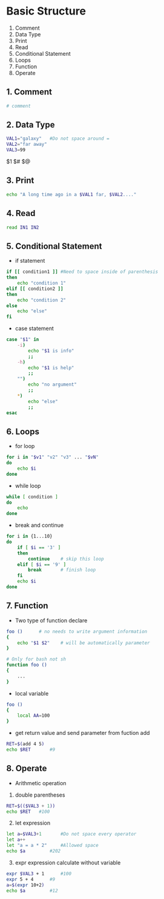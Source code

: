 
# Basic Structure

1. Comment
2. Data Type
3. Print
4. Read
5. Conditional Statement
6. Loops
7. Function
8. Operate



## 1. Comment

````bash
# comment
````

## 2. Data Type
````bash
VAL1="galaxy"	#Do not space around =
VAL2="far away"
VAL3=99
````

$1
$#
$@


## 3. Print

````bash
echo "A long time ago in a $VAL1 far, $VAL2...."
````

## 4. Read

````bash
read IN1 IN2
````


## 5. Conditional Statement

- if statement

````bash
if [[ condition1 ]]	#Need to space inside of parenthesis
then
	echo "condition 1"
elif [[ condition2 ]]
then
	echo "condition 2"
else
	echo "else"
fi

````
- case statement
````bash
case "$1" in
	-i)
		echo "$1 is info"
		;;
	-h)
		echo "$1 is help"
		;;
	"")
		echo "no argument"
		;;
	*)
		echo "else"
		;;
esac
````

## 6. Loops

- for loop
````bash
for i in "$v1" "v2" "v3" ... "$vN"
do
	echo $i
done
````

- while loop
````bash
while [ condition ]
do
	echo
done
````
- break and continue
````bash
for i in {1...10}
do
	if [ $i == '3' ]
	then
		continue	# skip this loop
	elif [ $i == '9' ]
		break		# finish loop
	fi
	echo $i
done
````

## 7. Function

- Two type of function declare
````bash
foo ()		# no needs to write argument information
{
	echo "$1 $2"	# will be automatically parameter
}

# Only for bash not sh
function foo ()
{
	...
}
````

- local variable
````bash
foo ()
{
	local AA=100
}
````

- get return value and send parameter from fuction add

````bash
RET=$(add 4 5)
echo $RET		#9
````



## 8. Operate

- Arithmetic operation

1. double parentheses
````bash
RET=$(($VAL3 + 1))
echo $RET	#100
````
2. let expression
````bash
let a=$VAL3+1		#Do not space every operator
let a++
let "a = a * 2"		#Allowed space
echo $a			#202
````
3. expr expression
calculate without variable
````bash
expr $VAL3 + 1		#100
expr 5 + 4		#9
a=$(expr 10+2)
echo $a			#12
````

